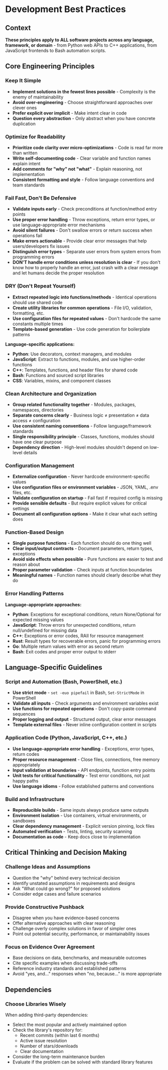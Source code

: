 # Development Best Practices

## Context

**These principles apply to ALL software projects across any language, framework, or domain** - from Python web APIs to C++ applications, from JavaScript frontends to Bash automation scripts.

## Core Engineering Principles

### Keep It Simple

- **Implement solutions in the fewest lines possible** - Complexity is the enemy of maintainability
- **Avoid over-engineering** - Choose straightforward approaches over clever ones
- **Prefer explicit over implicit** - Make intent clear in code
- **Question every abstraction** - Only abstract when you have concrete duplication

### Optimize for Readability

- **Prioritize code clarity over micro-optimizations** - Code is read far more than written
- **Write self-documenting code** - Clear variable and function names explain intent
- **Add comments for "why" not "what"** - Explain reasoning, not implementation
- **Consistent formatting and style** - Follow language conventions and team standards

### Fail Fast, Don't Be Defensive

- **Validate inputs early** - Check preconditions at function/method entry points
- **Use proper error handling** - Throw exceptions, return error types, or use language-appropriate error mechanisms
- **Avoid silent failures** - Don't swallow errors or return success when operations fail
- **Make errors actionable** - Provide clear error messages that help users/developers fix issues
- **Distinguish error types** - Separate user errors from system errors from programming errors
- **DON'T handle error conditions unless resolution is clear** - If you don't know how to properly handle an error, just crash with a clear message and let humans decide the proper resolution

### DRY (Don't Repeat Yourself)

- **Extract repeated logic into functions/methods** - Identical operations should use shared code
- **Create utility libraries for common operations** - File I/O, validation, formatting, etc.
- **Use configuration files for repeated values** - Don't hardcode the same constants multiple times
- **Template-based generation** - Use code generation for boilerplate patterns

**Language-specific applications:**
- **Python**: Use decorators, context managers, and modules
- **JavaScript**: Extract to functions, modules, and use higher-order functions
- **C++**: Templates, functions, and header files for shared code
- **Bash**: Functions and sourced script libraries
- **CSS**: Variables, mixins, and component classes

### Clean Architecture and Organization

- **Group related functionality together** - Modules, packages, namespaces, directories
- **Separate concerns clearly** - Business logic ≠ presentation ≠ data access ≠ configuration
- **Use consistent naming conventions** - Follow language/framework standards
- **Single responsibility principle** - Classes, functions, modules should have one clear purpose
- **Dependency direction** - High-level modules shouldn't depend on low-level details

### Configuration Management

- **Externalize configuration** - Never hardcode environment-specific values
- **Use configuration files or environment variables** - JSON, YAML, .env files, etc.
- **Validate configuration on startup** - Fail fast if required config is missing
- **Provide sensible defaults** - But require explicit values for critical settings
- **Document all configuration options** - Make it clear what each setting does

### Function-Based Design

- **Single purpose functions** - Each function should do one thing well
- **Clear input/output contracts** - Document parameters, return types, exceptions
- **Avoid side effects when possible** - Pure functions are easier to test and reason about
- **Proper parameter validation** - Check inputs at function boundaries
- **Meaningful names** - Function names should clearly describe what they do

### Error Handling Patterns

**Language-appropriate approaches:**

- **Python**: Exceptions for exceptional conditions, return None/Optional for expected missing values
- **JavaScript**: Throw errors for unexpected conditions, return null/undefined for missing data
- **C++**: Exceptions or error codes, RAII for resource management
- **Rust**: Result types for recoverable errors, panic for programming errors
- **Go**: Multiple return values with error as second return
- **Bash**: Exit codes and proper error output to stderr

## Language-Specific Guidelines

### Script and Automation (Bash, PowerShell, etc.)

- **Use strict mode** - `set -euo pipefail` in Bash, `Set-StrictMode` in PowerShell
- **Validate all inputs** - Check arguments and environment variables exist
- **Use functions for repeated operations** - Don't copy-paste command sequences
- **Proper logging and output** - Structured output, clear error messages
- **Template external files** - Never inline configuration content in scripts

### Application Code (Python, JavaScript, C++, etc.)

- **Use language-appropriate error handling** - Exceptions, error types, return codes
- **Proper resource management** - Close files, connections, free memory appropriately
- **Input validation at boundaries** - API endpoints, function entry points
- **Unit tests for critical functionality** - Test error conditions, not just happy paths
- **Use language idioms** - Follow established patterns and conventions

### Build and Infrastructure

- **Reproducible builds** - Same inputs always produce same outputs
- **Environment isolation** - Use containers, virtual environments, or sandboxes
- **Clear dependency management** - Explicit version pinning, lock files
- **Automated verification** - Tests, linting, security scanning
- **Documentation as code** - Keep docs close to implementation

## Critical Thinking and Decision Making

### Challenge Ideas and Assumptions

- Question the "why" behind every technical decision
- Identify unstated assumptions in requirements and designs
- Ask "What could go wrong?" for proposed solutions
- Consider edge cases and failure scenarios

### Provide Constructive Pushback

- Disagree when you have evidence-based concerns
- Offer alternative approaches with clear reasoning
- Challenge overly complex solutions in favor of simpler ones
- Point out potential security, performance, or maintainability issues

### Focus on Evidence Over Agreement

- Base decisions on data, benchmarks, and measurable outcomes
- Cite specific examples when discussing trade-offs
- Reference industry standards and established patterns
- Avoid "yes, and..." responses when "no, because..." is more appropriate

## Dependencies

### Choose Libraries Wisely

When adding third-party dependencies:

- Select the most popular and actively maintained option
- Check the library's repository for:
  - Recent commits (within last 6 months)
  - Active issue resolution
  - Number of stars/downloads
  - Clear documentation
- Consider the long-term maintenance burden
- Evaluate if the problem can be solved with standard library features
